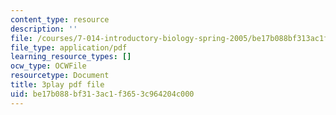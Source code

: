 ```yaml
---
content_type: resource
description: ''
file: /courses/7-014-introductory-biology-spring-2005/be17b088bf313ac1f3653c964204c000_g6VEnimixRk.pdf
file_type: application/pdf
learning_resource_types: []
ocw_type: OCWFile
resourcetype: Document
title: 3play pdf file
uid: be17b088-bf31-3ac1-f365-3c964204c000
---
```

